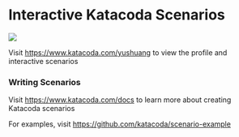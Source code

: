 # Interactive Katacoda Scenarios

[![](http://shields.katacoda.com/katacoda/yushuang/count.svg)](https://www.katacoda.com/yushuang "Get your profile on Katacoda.com")

Visit https://www.katacoda.com/yushuang to view the profile and interactive scenarios

### Writing Scenarios
Visit https://www.katacoda.com/docs to learn more about creating Katacoda scenarios

For examples, visit https://github.com/katacoda/scenario-example
